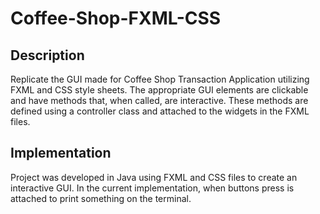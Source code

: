 # Coffee-Shop-FXML-CSS
<h2>Description</h2>
Replicate the GUI made for Coffee Shop Transaction Application utilizing FXML and CSS style sheets. The appropriate GUI elements are clickable and have methods that, when called, are interactive. These methods are defined using  a controller class and attached to the widgets in the FXML files.

<h2>Implementation</h2>
Project was developed in Java using FXML and CSS files to create an interactive GUI. In the current implementation, when buttons press is attached to print something on the terminal.

